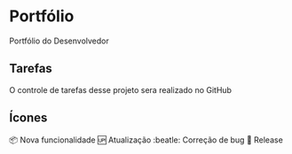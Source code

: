 # Portfólio
Portfólio do Desenvolvedor 

## Tarefas 
O controle de tarefas desse projeto sera realizado no GitHub  

## Ícones

:package: Nova funcionalidade
:up: Atualização
:beatle: Correção de bug
:checkered_flag: Release